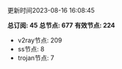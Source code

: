 更新时间2023-08-16 16:08:45

**总订阅: 45**
**总节点: 677**
**有效节点: 224**
- v2ray节点: 209
- ss节点: 8
- trojan节点: 7
